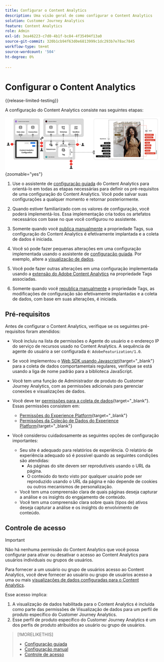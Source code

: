```yaml
---
title: Configurar o Content Analytics
description: Uma visão geral de como configurar o Content Analytics
solution: Customer Journey Analytics
feature: Content Analytics
role: Admin
exl-id: 3ea46223-c7d0-4b1f-bc84-4f35494f13a0
source-git-commit: 320b1cb94f63d0e6813999c1dc293b7e78ac7845
workflow-type: tm+mt
source-wordcount: '504'
ht-degree: 0%

---
```


# Configurar o Content Analytics

{{release-limited-testing}}


A configuração do Content Analytics consiste nas seguintes etapas:

![Configuração do Content Analytics](../assets/aca-configuration.svg){zoomable="yes"}

1. Use o assistente de [configuração guiada](guided.md) do Content Analytics para orientá-lo em todas as etapas necessárias para definir os pré-requisitos de uma configuração do Content Analytics. Você pode salvar suas configurações a qualquer momento e retornar posteriormente.
1. Quando estiver familiarizado com os valores de configuração, você poderá implementá-los. Essa implementação cria todos os artefatos necessários com base no que você configurou no assistente.
1. Somente quando você [publica manualmente](manual.md) a propriedade Tags, sua configuração do Content Analytics é efetivamente implantada e a coleta de dados é iniciada.

1. Você só pode fazer pequenas alterações em uma configuração implementada usando o assistente de [configuração guiada](guided.md). Por exemplo, altere a [visualização de dados](/help/data-views/data-views.md).
1. Você pode fazer outras alterações em uma configuração implementada usando a [extensão do Adobe Content Analytics](https://experienceleague.adobe.com/en/docs/experience-platform/tags/extensions/client/content-analytics/overview) na propriedade Tags associadas.
1. Somente quando você [republica manualmente](manual.md) a propriedade Tags, as modificações de configuração são efetivamente implantadas e a coleta de dados, com base em suas alterações, é iniciada.


## Pré-requisitos

Antes de configurar o Content Analytics, verifique se os seguintes pré-requisitos foram atendidos:

* Você incluiu na lista de permissões o Agente do usuário e o endereço IP do serviço de recursos usado no Content Analytics. A sequência de agente do usuário a ser configurada é: <code>AdobeFeaturization/1.0</code>.
* Se você implementou o [Web SDK usando Javascript](https://experienceleague.adobe.com/en/docs/experience-platform/web-sdk/install/library){target="_blank"} para a coleta de dados comportamentais regulares, verifique se está usando a liga de nome padrão <code></code> para a biblioteca JavaScript.
* Você tem uma função de Administrador de produto do Customer Journey Analytics, com as permissões adicionais para gerenciar conexões e visualizações de dados.
* Você deve ter [permissões para a coleta de dados](https://experienceleague.adobe.com/en/docs/experience-platform/collection/permissions){target="_blank"}. Essas permissões consistem em:
   * [Permissões do Experience Platform](https://experienceleague.adobe.com/en/docs/experience-platform/collection/permissions#adobe-experience-platform-permissions){target="_blank"}
   * [Permissões da Coleção de Dados do Experience Platform](https://experienceleague.adobe.com/en/docs/experience-platform/collection/permissions#adobe-experience-platform-data-collection-permissions){target="_blank"}
* Você considerou cuidadosamente as seguintes opções de configuração importantes:

   * Seu site é adequado para relatórios de experiência. O relatório de experiência adequado só é possível quando as seguintes condições são atendidas:
      * As páginas do site devem ser reprodutíveis usando o URL da página.
      * O conteúdo do texto visto por qualquer usuário pode ser reproduzido usando o URL da página e não depende de cookies ou outros mecanismos de personalização.
   * Você tem uma compreensão clara de quais páginas deseja capturar a análise e os insights do engajamento de conteúdo.
   * Você tem uma compreensão clara sobre quais (tipos de) ativos deseja capturar a análise e os insights do envolvimento de conteúdo.


## Controle de acesso

>[!IMPORTANT]
>
>Não há nenhuma permissão do Content Analytics que você possa configurar para ativar ou desativar o acesso ao Content Analytics para usuários individuais ou grupos de usuários.
>

Para fornecer a um usuário ou grupo de usuários acesso ao Content Analytics, você deve fornecer ao usuário ou grupo de usuários acesso a uma ou mais [visualizações de dados configuradas para o Content Analytics](guided.md#data-view).

Esse acesso implica:

1. A visualização de dados habilitada para o Content Analytics é incluída como parte das permissões de Visualização de dados para um perfil de produto específico do Customer Journey Analytics.
1. Esse perfil de produto específico do Customer Journey Analytics é um dos perfis de produto atribuídos ao usuário ou grupo de usuários.

>[!MORELIKETHIS]
>
>* [Configuração guiada](guided.md)
>* [Configuração manual](manual.md)
>* [Controle de acesso](/help/technotes/access-control.md)
>
